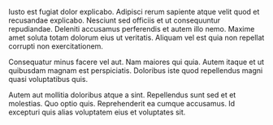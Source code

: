 Iusto est fugiat dolor explicabo. Adipisci rerum sapiente atque velit quod et recusandae explicabo. Nesciunt sed officiis et ut consequuntur repudiandae. Deleniti accusamus perferendis et autem illo nemo. Maxime amet soluta totam dolorum eius ut veritatis. Aliquam vel est quia non repellat corrupti non exercitationem.
 Consequatur minus facere vel aut. Nam maiores qui quia. Autem itaque et ut quibusdam magnam est perspiciatis. Doloribus iste quod repellendus magni quasi voluptatibus quis.
 Autem aut mollitia doloribus atque a sint. Repellendus sunt sed et et molestias. Quo optio quis. Reprehenderit ea cumque accusamus. Id excepturi quis alias voluptatem eius et voluptates sit.